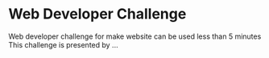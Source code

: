 Web Developer Challenge
===

Web developer challenge for make website can be used less than 5 minutes
This challenge is presented by ...